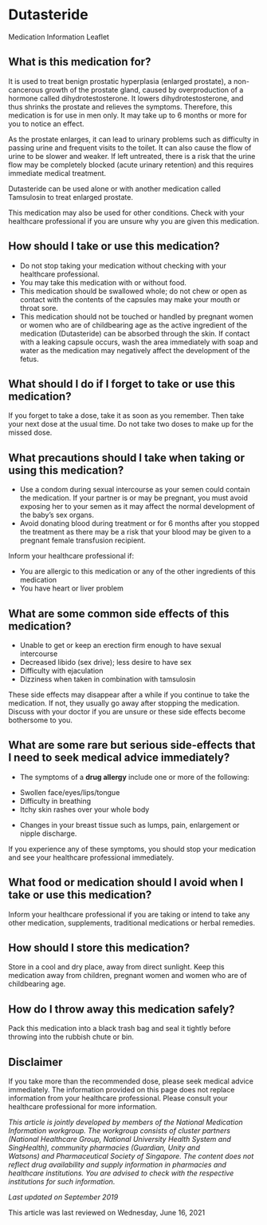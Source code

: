 # Dutasteride

Medication Information Leaflet

What is this medication for?
----------------------------

It is used to treat benign prostatic hyperplasia (enlarged prostate), a non-cancerous growth of the prostate gland, caused by overproduction of a hormone called dihydrotestosterone. It lowers dihydrotestosterone, and thus shrinks the prostate and relieves the symptoms. Therefore, this medication is for use in men only. It may take up to 6 months or more for you to notice an effect.

As the prostate enlarges, it can lead to urinary problems such as difficulty in passing urine and frequent visits to the toilet. It can also cause the flow of urine to be slower and weaker. If left untreated, there is a risk that the urine flow may be completely blocked (acute urinary retention) and this requires immediate medical treatment.

Dutasteride can be used alone or with another medication called Tamsulosin to treat enlarged prostate.

This medication may also be used for other conditions. Check with your healthcare professional if you are unsure why you are given this medication.

How should I take or use this medication?
-----------------------------------------

* Do not stop taking your medication without checking with your healthcare professional.
* You may take this medication with or without food.
* This medication should be swallowed whole; do not chew or open as contact with the contents of the capsules may make your mouth or throat sore.
* This medication should not be touched or handled by pregnant women or women who are of childbearing age as the active ingredient of the medication (Dutasteride) can be absorbed through the skin. If contact with a leaking capsule occurs, wash the area immediately with soap and water as the medication may negatively affect the development of the fetus.

What should I do if I forget to take or use this medication?
------------------------------------------------------------

If you forget to take a dose, take it as soon as you remember. Then take your next dose at the usual time. Do not take two doses to make up for the missed dose.

What precautions should I take when taking or using this medication?
--------------------------------------------------------------------

* Use a condom during sexual intercourse as your semen could contain the medication. If your partner is or may be pregnant, you must avoid exposing her to your semen as it may affect the normal development of the baby’s sex organs.
* Avoid donating blood during treatment or for 6 months after you stopped the treatment as there may be a risk that your blood may be given to a pregnant female transfusion recipient.

Inform your healthcare professional if:

* You are allergic to this medication or any of the other ingredients of this medication
* You have heart or liver problem

What are some common side effects of this medication?
-----------------------------------------------------

* Unable to get or keep an erection firm enough to have sexual intercourse
* Decreased libido (sex drive); less desire to have sex
* Difficulty with ejaculation
* Dizziness when taken in combination with tamsulosin

These side effects may disappear after a while if you continue to take the medication. If not, they usually go away after stopping the medication. Discuss with your doctor if you are unsure or these side effects become bothersome to you.

What are some rare but serious side-effects that I need to seek medical advice immediately?
-------------------------------------------------------------------------------------------

* The symptoms of a **drug allergy** include one or more of the following:

+ Swollen face/eyes/lips/tongue
+ Difficulty in breathing
+ Itchy skin rashes over your whole body

* Changes in your breast tissue such as lumps, pain, enlargement or nipple discharge.

If you experience any of these symptoms, you should stop your medication and see your healthcare professional immediately.

What food or medication should I avoid when I take or use this medication?
--------------------------------------------------------------------------

Inform your healthcare professional if you are taking or intend to take any other medication, supplements, traditional medications or herbal remedies.

How should I store this medication?
-----------------------------------

Store in a cool and dry place, away from direct sunlight. Keep this medication away from children, pregnant women and women who are of childbearing age.

How do I throw away this medication safely?
-------------------------------------------

Pack this medication into a black trash bag and seal it tightly before throwing into the rubbish chute or bin.

Disclaimer
----------

  

If you take more than the recommended dose, please seek medical advice immediately. The information provided on this page does not replace information from your healthcare professional. Please consult your healthcare professional for more information.

*This article is jointly developed by members of the National Medication Information workgroup. The workgroup consists of cluster partners (National Healthcare Group, National University Health System and SingHealth), community pharmacies (Guardian, Unity and Watsons) and Pharmaceutical Society of Singapore. The content does not reflect drug availability and supply information in pharmacies and healthcare institutions. You are advised to check with the respective institutions for such information.*

*Last updated on September 2019*

  

This article was last reviewed on
Wednesday, June 16, 2021